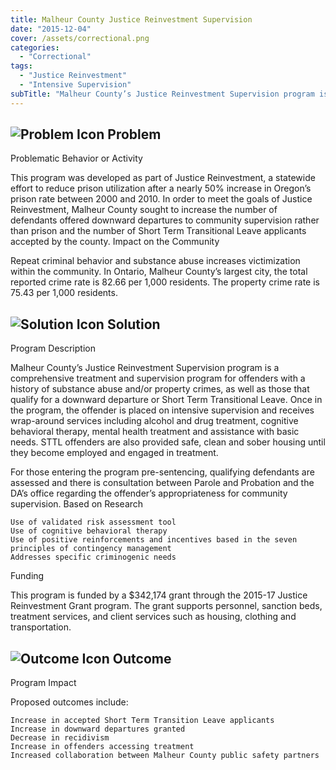 ```yaml
---
title: Malheur County Justice Reinvestment Supervision
date: "2015-12-04"
cover: /assets/correctional.png
categories:
  - "Correctional"
tags:
  - "Justice Reinvestment"
  - "Intensive Supervision"
subTitle: "Malheur County’s Justice Reinvestment Supervision program is a comprehensive treatment and supervision program for offenders with a history of substance abuse and/or property crimes, as well as those that qualify for a downward departure or Short Term Transitional Leave."
---
```


## ![Problem Icon](https://github.com/google/material-design-icons/raw/master/alert/1x_web/ic_error_outline_black_48dp.png "Problem") Problem

Problematic Behavior or Activity

This program was developed as part of Justice Reinvestment, a statewide effort to reduce prison utilization after a nearly 50% increase in Oregon’s prison rate between 2000 and 2010. In order to meet the goals of Justice Reinvestment, Malheur County sought to increase the number of defendants offered downward departures to community supervision rather than prison and the number of Short Term Transitional Leave applicants accepted by the county.
Impact on the Community

Repeat criminal behavior and substance abuse increases victimization within the community. In Ontario, Malheur County’s largest city, the total reported crime rate is 82.66 per 1,000 residents. The property crime rate is 75.43 per 1,000 residents.

## ![Solution Icon](https://github.com/google/material-design-icons/raw/master/action/1x_web/ic_lightbulb_outline_black_48dp.png "Solution") Solution

Program Description

Malheur County’s Justice Reinvestment Supervision program is a comprehensive treatment and supervision program for offenders with a history of substance abuse and/or property crimes, as well as those that qualify for a downward departure or Short Term Transitional Leave. Once in the program, the offender is placed on intensive supervision and receives wrap-around services including alcohol and drug treatment, cognitive behavioral therapy, mental health treatment and assistance with basic needs. STTL offenders are also provided safe, clean and sober housing until they become employed and engaged in treatment.

For those entering the program pre-sentencing, qualifying defendants are assessed and there is consultation between Parole and Probation and the DA’s office regarding the offender’s appropriateness for community supervision.
Based on Research

    Use of validated risk assessment tool
    Use of cognitive behavioral therapy
    Use of positive reinforcements and incentives based in the seven principles of contingency management
    Addresses specific criminogenic needs

Funding

This program is funded by a $342,174 grant through the 2015-17 Justice Reinvestment Grant program. The grant supports personnel, sanction beds, treatment services, and client services such as housing, clothing and transportation.

## ![Outcome Icon](https://github.com/google/material-design-icons/raw/master/action/1x_web/ic_view_list_black_48dp.png "Outcome") Outcome

Program Impact

Proposed outcomes include:

    Increase in accepted Short Term Transition Leave applicants
    Increase in downward departures granted
    Decrease in recidivism
    Increase in offenders accessing treatment
    Increased collaboration between Malheur County public safety partners
